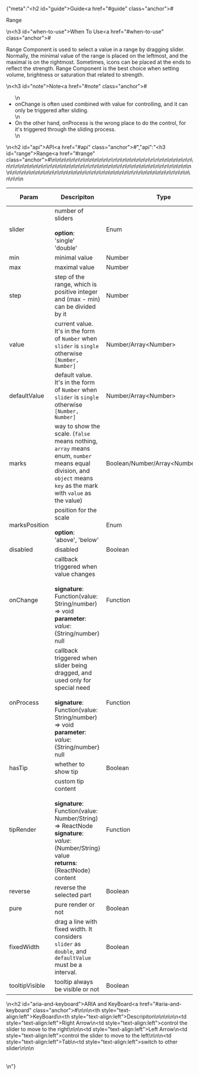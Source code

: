 {"meta":"<h2 id=\"guide\">Guide<a href=\"#guide\" class=\"anchor\">#</a></h2><p>Range</p>\n<h3 id=\"when-to-use\">When To Use<a href=\"#when-to-use\" class=\"anchor\">#</a></h3><p>Range Component is used to select a value in a range by dragging slider. Normally, the minimal value of the range is placed on the leftmost, and the maximal is on the rightmost. Sometimes, icons can be placed at the ends to reflect the strength. Range Component is the best choice when setting volume, brightness or saturation that related to strength.</p>\n<h3 id=\"note\">Note<a href=\"#note\" class=\"anchor\">#</a></h3><ul>\n<li>onChange is often used combined with value for controlling, and it can only be triggered after sliding.</li>\n<li>On the other hand, onProcess is the wrong place to do the control, for it&apos;s triggered through the sliding process.</li>\n</ul>\n<h2 id=\"api\">API<a href=\"#api\" class=\"anchor\">#</a></h2>","api":"<h3 id=\"range\">Range<a href=\"#range\" class=\"anchor\">#</a></h3><table>\n<thead>\n<tr>\n<th>Param</th>\n<th>Descripiton</th>\n<th>Type</th>\n<th>Default Value</th>\n</tr>\n</thead>\n<tbody>\n<tr>\n<td>slider</td>\n<td>number of sliders<br><br><strong>option</strong>:<br>&apos;single&apos;<br>&apos;double&apos;</td>\n<td>Enum</td>\n<td>&apos;single&apos;</td>\n</tr>\n<tr>\n<td>min</td>\n<td>minimal value</td>\n<td>Number</td>\n<td>0</td>\n</tr>\n<tr>\n<td>max</td>\n<td>maximal value</td>\n<td>Number</td>\n<td>100</td>\n</tr>\n<tr>\n<td>step</td>\n<td>step of the range, which is positive integer and (max - min) can be divided by it</td>\n<td>Number</td>\n<td>1</td>\n</tr>\n<tr>\n<td>value</td>\n<td>current value. It&apos;s in the form of <code>Number</code> when <code>slider</code> is <code>single</code> otherwise <code>[Number, Number]</code></td>\n<td>Number/Array&lt;Number&gt;</td>\n<td>-</td>\n</tr>\n<tr>\n<td>defaultValue</td>\n<td>default value. It&apos;s in the form of <code>Number</code> when <code>slider</code> is <code>single</code> otherwise <code>[Number, Number]</code></td>\n<td>Number/Array&lt;Number&gt;</td>\n<td>-</td>\n</tr>\n<tr>\n<td>marks</td>\n<td>way to show the scale. (<code>false</code> means nothing, <code>array</code> means enum, <code>number</code> means equal division, and <code>object</code> means <code>key</code> as the mark with <code>value</code> as the value)</td>\n<td>Boolean/Number/Array&lt;Number&gt;/Object</td>\n<td>false</td>\n</tr>\n<tr>\n<td>marksPosition</td>\n<td>position for the scale<br><br><strong>option</strong>:<br>&apos;above&apos;, &apos;below&apos;</td>\n<td>Enum</td>\n<td>&apos;above&apos;</td>\n</tr>\n<tr>\n<td>disabled</td>\n<td>disabled</td>\n<td>Boolean</td>\n<td>false</td>\n</tr>\n<tr>\n<td>onChange</td>\n<td>callback triggered when value changes<br><br><strong>signature</strong>:<br>Function(value: String/number) =&gt; void<br><strong>parameter</strong>:<br><em>value</em>: {String/number} null</td>\n<td>Function</td>\n<td>func.noop</td>\n</tr>\n<tr>\n<td>onProcess</td>\n<td>callback triggered when slider being dragged, and used only for special need<br><br><strong>signature</strong>:<br>Function(value: String/number) =&gt; void<br><strong>parameter</strong>:<br><em>value</em>: {String/number} null</td>\n<td>Function</td>\n<td>func.noop</td>\n</tr>\n<tr>\n<td>hasTip</td>\n<td>whether to show tip</td>\n<td>Boolean</td>\n<td>true</td>\n</tr>\n<tr>\n<td>tipRender</td>\n<td>custom tip content<br><br><strong>signature</strong>:<br>Function(value: Number/String) =&gt; ReactNode<br><strong>signature</strong>:<br><em>value</em>: {Number/String} value<br><strong>returns</strong>:<br>{ReactNode} content<br></td>\n<td>Function</td>\n<td>value =&gt; value</td>\n</tr>\n<tr>\n<td>reverse</td>\n<td>reverse the selected part</td>\n<td>Boolean</td>\n<td>false</td>\n</tr>\n<tr>\n<td>pure</td>\n<td>pure render or not</td>\n<td>Boolean</td>\n<td>false</td>\n</tr>\n<tr>\n<td>fixedWidth</td>\n<td>drag a line with fixed width. It considers <code>slider</code> as <code>double</code>, and <code>defaultValue</code> must be a interval.</td>\n<td>Boolean</td>\n<td>false</td>\n</tr>\n<tr>\n<td>tooltipVisible</td>\n<td>tooltip always be visible or not</td>\n<td>Boolean</td>\n<td>false</td>\n</tr>\n</tbody>\n</table>\n<h2 id=\"aria-and-keyboard\">ARIA and KeyBoard<a href=\"#aria-and-keyboard\" class=\"anchor\">#</a></h2><table>\n<thead>\n<tr>\n<th style=\"text-align:left\">KeyBoard</th>\n<th style=\"text-align:left\">Descripiton</th>\n</tr>\n</thead>\n<tbody>\n<tr>\n<td style=\"text-align:left\">Right Arrow</td>\n<td style=\"text-align:left\">control the slider to move to the right</td>\n</tr>\n<tr>\n<td style=\"text-align:left\">Left Arrow</td>\n<td style=\"text-align:left\">control the slider to move to the left</td>\n</tr>\n<tr>\n<td style=\"text-align:left\">Tab</td>\n<td style=\"text-align:left\">switch to other slider</td>\n</tr>\n</tbody>\n</table>\n"}